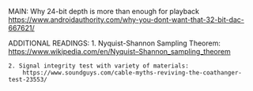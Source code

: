 
MAIN: Why 24-bit depth is more than enough for playback
	https://www.androidauthority.com/why-you-dont-want-that-32-bit-dac-667621/
	
ADDITIONAL READINGS:
	1. Nyquist-Shannon Sampling Theorem:
		https://www.wikipedia.com/en/Nyquist–Shannon_sampling_theorem
	
	2. Signal integrity test with variety of materials:
		https://www.soundguys.com/cable-myths-reviving-the-coathanger-test-23553/

